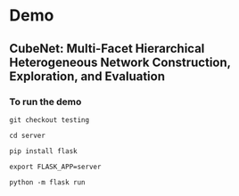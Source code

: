 # Demo
## CubeNet: Multi-Facet Hierarchical Heterogeneous Network Construction, Exploration, and Evaluation
### To run the demo

`git checkout testing`

`cd server`

`pip install flask`

`export FLASK_APP=server`

`python -m flask run`
